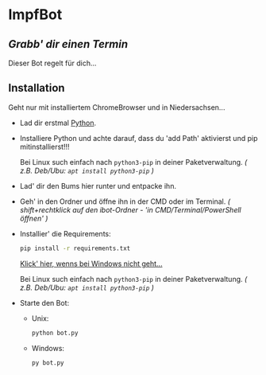 # ImpfBot
## _Grabb' dir einen Termin_


Dieser Bot regelt für dich...

## Installation
Geht nur mit installiertem ChromeBrowser und in Niedersachsen...
- Lad dir erstmal [Python](https://www.python.org/).
- Installiere Python und achte darauf, dass du 'add Path' aktivierst und pip mitinstallierst!!!
  
  Bei Linux such einfach nach ```python3-pip``` in deiner Paketverwaltung. 
    _( z.B. Deb/Ubu: ```apt install python3-pip``` )_
- Lad' dir den Bums hier runter und entpacke ihn.
- Geh' in den Ordner und öffne ihn in der CMD oder im Terminal. _( shift+rechtklick auf den ibot-Ordner - 'in CMD/Terminal/PowerShell öffnen' )_
- Installier' die Requirements:
    ```bash
    pip install -r requirements.txt
    ```
    [Klick' hier, wenns bei Windows nicht geht...](https://www.activestate.com/resources/quick-reads/how-to-install-pip-on-windows)
    
    Bei Linux such einfach nach ```python3-pip``` in deiner Paketverwaltung. 
    _( z.B. Deb/Ubu: ```apt install python3-pip``` )_
- Starte den Bot:
  - Unix:
    ```bash
    python bot.py
    ```
  - Windows:
    ```bash
    py bot.py
    ```
